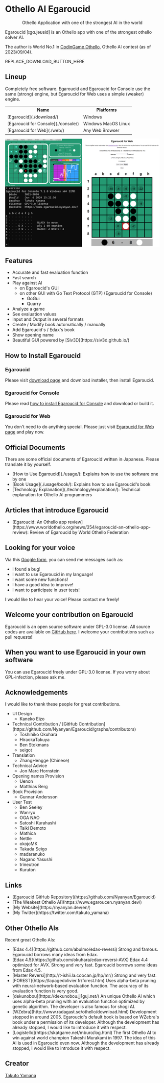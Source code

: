 # Othello AI Egaroucid

<div style="text-align:center">Othello Application with one of the strongest AI in the world</div>





Egaroucid [ɪɡɑɻˈəʊsid] is an Othello app with one of the strongest othello solver AI. 

The author is World No.1 in [CodinGame Othello](https://www.codingame.com/multiplayer/bot-programming/othello-1), Othello AI contest (as of 2023/09/04).


REPLACE_DOWNLOAD_BUTTON_HERE


## Lineup

Completely free software. Egaroucid and Egaroucid for Console use the same (strong) engine, but Egaroucid for Web uses a simple (weaker) engine.

<div class="table_wrapper"><table>
    <tr>
        <th>Name</th>
        <th>Platforms</th>
    </tr>
    <tr>
        <td>[Egaroucid](./download/)</td>
        <td>Windows</td>
    </tr>
    <tr>
        <td>[Egaroucid for Console](./console/)</td>
        <td>Windows MacOS Linux</td>
    </tr>
    <tr>
        <td>[Egaroucid for Web](./web/)</td>
        <td>Any Web Browser</td>
    </tr>
    </table></div>




<div class="centering_box">
	<img class="pic" src="img/egaroucid_family_en.png" alt="Egaroucid Family">
</div>



## Features

<ul>
    <li>Accurate and fast evaluation function</li>
    <li>Fast search</li>
    <li>Play against AI
        <ul>
            <li>on Egaroucid's GUI</li>
            <li>on other GUI with Go Text Protocol (GTP) (Egaroucid for Console)
				<ul>
                    <li>GoGui</li>
                    <li>Quarry</li>
                </ul>
            </li>
        </ul>
    </li>
    <li>Analyze a game</li>
    <li>See evaluation values</li>
    <li>Input and Output in several formats</li>
    <li>Create / Modify book automatically / manually</li>
    <li>Add Egaroucid's / Edax's book</li>
    <li>Show opening name</li>
    <li>Beautiful GUI powered by [Siv3D](https://siv3d.github.io/)</li>
</ul>


## How to Install Egaroucid

### Egaroucid

Please visit [download page](./download/) and download installer, then install Egaroucid.

### Egaroucid for Console

Please read [how to install Egaroucid for Console](./console/) and download or build it.

### Egaroucid for Web

You don't need to do anything special. Please just visit [Egaroucid for Web page](./web/) and play now.



## Official Documents

There are some official documents of Egaroucid written in Japanese. Please translate it by yourself.

<ul>
    <li>[How to Use Egaroucid](./usage/): Explains how to use the software one by one</li>
    <li>[Book Usage](./usage/book/): Explains how to use Egaroucid's book</li>
    <li>[Technology Explanation](./technology/explanation/): Technical explanation for Othello AI programmers</li>
</ul>



## Articles that introduce Egaroucid

<ul>
    <li>[Egaroucid: An Othello app review](https://www.worldothello.org/news/354/egaroucid-an-othello-app-review): Review of Egaroucid by World Othello Federation</li>
</ul>




## Looking for your voice

Via this [Google form](https://docs.google.com/forms/d/e/1FAIpQLSd6ML1T1fc707luPEefBXuImMnlM9cQP8j-YHKiSyFoS-8rmQ/viewform), you can send me messages such as:

<ul>
    <li>I found a bug!</li>
    <li>I want to use Egaroucid in my language!</li>
    <li>I want some new functions!</li>
    <li>I have a good idea to improve!</li>
    <li>I want to participate in user tests!</li>
</ul>

I would like to hear your voice! Please contact me freely!



## Welcome your contribution on Egaroucid

Egaroucid is an open source software under GPL-3.0 license. All source codes are available on [GitHub here](https://github.com/Nyanyan/Egaroucid). I welcome your contributions such as pull requests!



## When you want to use Egaroucid in your own software

You can use Egaroucid freely under GPL-3.0 license. If you worry about GPL-infection, please ask me.



## Acknowledgements

I would like to thank these people for great contributions.

<ul>
    <li>UI Design
        <ul>
            <li>Kaneko Eizo</li>
        </ul>
    </li>
    <li>Technical Contribution / [GitHub Contribution](https://github.com/Nyanyan/Egaroucid/graphs/contributors)
        <ul>
            <li>Toshihiko Okuhara</li>
            <li>HiraokaTakuya</li>
            <li>Ben Stokmans</li>
            <li>seigot</li>
        </ul>
    </li>
    <li>Translation
        <ul>
            <li>ZhangHengge (Chinese)</li>
        </ul>
    </li>
    <li>Technical Advice
        <ul>
            <li>Jon Marc Hornstein</li>
        </ul>
    </li>
    <li>Opening names Provision
        <ul>
            <li>Uenon</li>
            <li>Matthias Berg</li>
        </ul>
    </li>
    <li>Book Provision
        <ul>
            <li>Gunnar Andersson</li>
        </ul>
    </li>
    <li>User Test
        <ul>
            <li>Ben Seeley</li>
            <li>Wanryu</li>
            <li>OGA NAO</li>
            <li>Satoshi Kurahashi</li>
            <li>Taiki Demoto</li>
            <li>Mathica</li>
            <li>Nettle</li>
            <li>okojoMK</li>
            <li>Takada Seigo</li>
            <li>madaranuko</li>
            <li>Nagano Yasushi</li>
            <li>trineutron</li>
            <li>Kuruton</li>
        </ul>
    </li>
</ul>





## Links

<ul>
    <li>[Egaroucid GitHub Repository](https://github.com/Nyanyan/Egaroucid)</li>
	<li>[The Weakest Othello AI](https://www.egaroucen.nyanyan.dev/)</li>
    <li>[My Website](https://nyanyan.dev/en/)</li>
    <li>[My Twitter](https://twitter.com/takuto_yamana)</li>
</ul>


## Other Othello AIs

Recent great Othello AIs:

<ul>
    <li>[Edax 4.4](https://github.com/abulmo/edax-reversi) Strong and famous. Egaroucid borrows many ideas from Edax.</li>
	<li>[Edax 4.5](https://github.com/okuhara/edax-reversi-AVX) Edax 4.4 optimized for AVX. Strong and very fast. Egaroucid borrows some ideas from Edax 4.5.</li>
	<li>[Master Reversi](http://t-ishii.la.coocan.jp/hp/mr/) Strong and very fast.</li>
	<li>[FOREST](https://lapagedolivier.fr/forest.htm) Uses alpha-beta pruning with neural-network-based evaluation function. The accuracy of its evaluation function is very good.</li>
    <li>[dekunobou](https://dekunobou.jj1guj.net/) An unique Othello AI which uses alpha-beta pruning with an evaluation function optimized by genetic algorithm. The developer is also famous for shogi AI.</li>
    <li>[WZebra](http://www.radagast.se/othello/download.html) Development stopped in around 2005. Egaroucid's default book is based on WZebra's book under a permission of its developer. Although the development has already stopped, I would like to introduce it with respect.</li>
    <li>[Logistello](https://skatgame.net/mburo/log.html) The first Othello AI to win against world champion Takeshi Murakami in 1997. The idea of this AI is used in Egaroucid even now. Although the development has already stopped, I would like to introduce it with respect.</li>
</ul>





## Creator

[Takuto Yamana](https://nyanyan.dev/en/)





